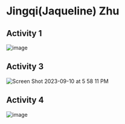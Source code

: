 # Jingqi(Jaqueline) Zhu

## Activity 1
![image](https://github.com/jacqueline418/ECE444-F2023-Assignment1/assets/84695599/dc70112c-a900-48f9-aa67-508a2f2d882a)

## Activity 3
![Screen Shot 2023-09-10 at 5 58 11 PM](https://github.com/jacqueline418/ECE444-F2023-Assignment1/assets/84695599/d680263d-064f-4add-81da-02c43375ac44)

## Activity 4
![image](https://github.com/jacqueline418/ECE444-F2023-Assignment1/assets/84695599/070a2014-ecde-4d70-847a-3f1a5add2eda)

